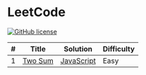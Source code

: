 # LeetCode
[![GitHub license](https://img.shields.io/github/license/mashape/apistatus.svg)](https://github.com/willpan112/Leetcode/blob/master/LICENSE)

| # | Title | Solution | Difficulty |
|---| ----- | -------- | ---------- |
|1|[Two Sum](https://oj.leetcode.com/problems/two-sum/)| [JavaScript](./solutiongs/twoSum.js)|Easy|
